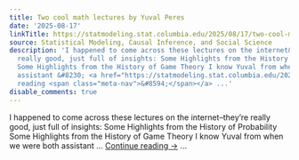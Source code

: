 ```yaml
---
title: Two cool math lectures by Yuval Peres
date: '2025-08-17'
linkTitle: https://statmodeling.stat.columbia.edu/2025/08/17/two-cool-math-lectures-by-yuval-peres/
source: Statistical Modeling, Causal Inference, and Social Science
description: 'I happened to come across these lectures on the internet&#8211;they&#8217;re
  really good, just full of insights: Some Highlights from the History of Probability
  Some Highlights from the History of Game Theory I know Yuval from when we were both
  assistant &#8230; <a href="https://statmodeling.stat.columbia.edu/2025/08/17/two-cool-math-lectures-by-yuval-peres/">Continue
  reading <span class="meta-nav">&#8594;</span></a> ...'
disable_comments: true
---
```

I happened to come across these lectures on the internet&#8211;they&#8217;re really good, just full of insights: Some Highlights from the History of Probability Some Highlights from the History of Game Theory I know Yuval from when we were both assistant &#8230; <a href="https://statmodeling.stat.columbia.edu/2025/08/17/two-cool-math-lectures-by-yuval-peres/">Continue reading <span class="meta-nav">&#8594;</span></a> ...